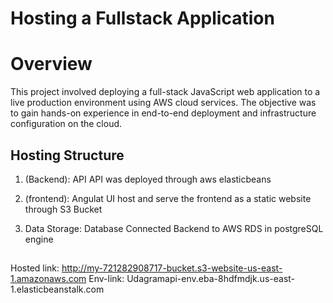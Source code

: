 # Hosting a Fullstack Application

# Overview

This project involved deploying a full-stack JavaScript web application to a live production environment using AWS cloud services. The objective was to gain hands-on experience in end-to-end deployment and infrastructure configuration on the cloud.
## Hosting Structure

1. (Backend): API
    API was deployed through aws elasticbeans

2. (frontend): Angulat UI
    host and serve the frontend as a static website through S3 Bucket

3. Data Storage: Database
   Connected Backend to AWS RDS in postgreSQL engine

   ##

Hosted link: http://my-721282908717-bucket.s3-website-us-east-1.amazonaws.com
Env-link: Udagramapi-env.eba-8hdfmdjk.us-east-1.elasticbeanstalk.com 
